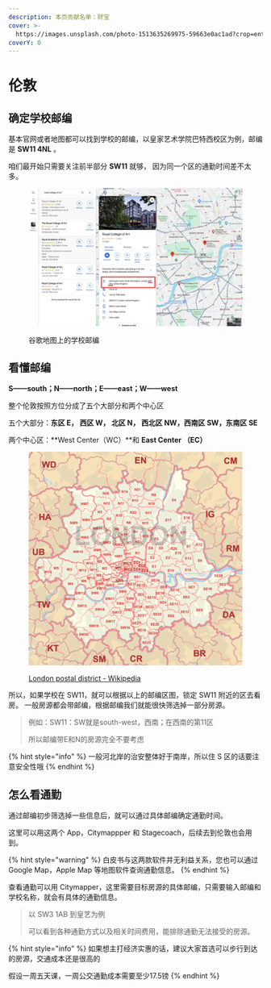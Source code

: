 ```yaml
---
description: 本页贡献名单：财宝
cover: >-
  https://images.unsplash.com/photo-1513635269975-59663e0ac1ad?crop=entropy&cs=srgb&fm=jpg&ixid=M3wxOTcwMjR8MHwxfHNlYXJjaHwxfHxsb25kb258ZW58MHx8fHwxNzE0MDQ1MTIwfDA&ixlib=rb-4.0.3&q=85
coverY: 0
---
```


# 伦敦

## 确定学校邮编

基本官网或者地图都可以找到学校的邮编，以皇家艺术学院巴特西校区为例，邮编是 **SW11 4NL** 。

咱们最开始只需要关注前半部分 **SW11** 就够， 因为同一个区的通勤时间差不太多。

<figure><img src="../../.gitbook/assets/2024-04-25 at 20.56.17.jpg" alt=""><figcaption><p>谷歌地图上的学校邮编</p></figcaption></figure>

## 看懂邮编

**S——south；N——north；E——east；W——west**&#x20;

整个伦敦按照方位分成了五个大部分和两个中心区

&#x20;五个大部分：**东区 E， 西区 W， 北区 N，  西北区 NW，西南区 SW，东南区 SE**&#x20;

两个中心区：**West Center（WC）**和 **East Center （EC）**&#x20;

<figure><img src="../../.gitbook/assets/image.png" alt=""><figcaption><p><a href="https://en.wikipedia.org/wiki/London_postal_district">London postal district - Wikipedia</a></p></figcaption></figure>

所以，如果学校在 SW11，就可以根据以上的邮编区图，锁定 SW11 附近的区去看房。 一般房源都会带邮编，根据邮编我们就能很快筛选掉一部分房源。

> 例如：SW11：SW就是south-west，西南；在西南的第11区
>
> 所以邮编带E和N的房源完全不要考虑

{% hint style="info" %}
一般河北岸的治安整体好于南岸，所以住 S 区的话要注意安全性哦
{% endhint %}

## 怎么看通勤

通过邮编初步筛选掉一些信息后，就可以通过具体邮编确定通勤时间。

这里可以用这两个 App，Citymappper 和 Stagecoach，后续去到伦敦也会用到。

{% hint style="warning" %}
白皮书与这两款软件并无利益关系，您也可以通过 Google Map，Apple Map 等地图软件查询通勤信息。
{% endhint %}

查看通勤可以用 Citymapper，这里需要目标房源的具体邮编，只需要输入邮编和学校名称，就会有具体的通勤信息。

> 以 SW3 1AB 到皇艺为例
>
> 可以看到各种通勤方式以及相关时间费用，能排除通勤无法接受的房源。&#x20;

{% hint style="info" %}
如果想主打经济实惠的话，建议大家首选可以步行到达的房源，交通成本还是很高的

假设一周五天课，一周公交通勤成本需要至少17.5镑
{% endhint %}

